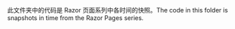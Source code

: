 <span data-ttu-id="03675-101">此文件夹中的代码是 Razor 页面系列中各时间的快照。</span><span class="sxs-lookup"><span data-stu-id="03675-101">The code in this folder is snapshots in time from the Razor Pages series.</span></span>

